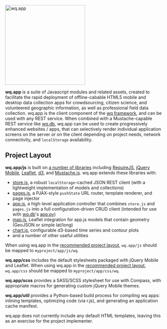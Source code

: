 <img src="https://raw.github.com/wq/wq/master/images/512/wq.app.png"
  width="256" height="256"
  alt="wq.app">

**wq.app** is a suite of Javascript modules and related assets, created to facilitate the rapid deployment of offline-cabable HTML5 mobile and desktop data collection apps for crowdsourcing, citizen science, and volunteered geographic information, as well as professional field data collection.  wq.app is the client component of the [wq framework], and can be used with any REST service.  When combined with a Mustache-capable REST service like [wq.db], wq.app can be used to create progressively enhanced websites / apps, that can selectively render individual application screens on the server *or* on the client depending on project needs, network connectivity, and `localStorage` availability.

## Project Layout

**wq.app/js** is built on [a number of libraries] including [RequireJS], [jQuery Mobile], [Leaflet], [d3], and [Mustache.js].  wq.app extends these libraries with:

 - [store.js], a robust `localStorage`-cached JSON REST client (with a lightweight implementation of models and collections)
 - [pages.js], a PJAX-style `pushState` URL router, template renderer, and page injector
 - [app.js], a high-level application controller that combines `store.js` and `pages.js` into a full configuration-driven CRUD client (intended for use with [wq.db]'s [app.py])
 - [map.js], Leaflet integration for app.js models that contain geometry (GeoJSON or simple lat/long)
 - [chart.js], configurable d3-based time series and contour plots
 - and a number of other useful utilities

When using wq.app in the [recommended project layout], `wq.app/js` should be mapped to `myproject/app/js/wq`.

**wq.app/css** includes the default stylesheets packaged with jQuery Mobile and Leaflet.  When using wq.app in the [recommended project layout], `wq.app/css` should be mapped to `myproject/app/css/wq`.

**wq.app/scss** provides a SASS/SCSS stylesheet for use with Compass, with appropriate macros for generating custom jQuery Mobile themes.

**wq.app/util** provides a Python-based build process for compiling wq apps: inlining templates, optimizing code (via r.js), and generating an application cache manifest.

wq.app does not currently include any default HTML templates, leaving this as an exercise for the project implementer.

 [wq framework]: http://wq.io
 [recommended project layout]: https://github.com/wq/django-wq-template
 [a number of libraries]: https://github.com/wq/wq.app/tree/master/js/lib#readme

 [RequireJS]: http://requirejs.org
 [jQuery Mobile]: http://jquerymobile.com
 [Leaflet]: http://leafletjs.com
 [d3]: http://d3js.org
 [Mustache.js]: https://mustache.github.com/
 
 [store.js]: https://github.com/wq/wq.app/blob/master/js/store.js
 [pages.js]: https://github.com/wq/wq.app/blob/master/js/pages.js
 [app.js]: https://github.com/wq/wq.app/blob/master/js/app.js
 [map.js]: https://github.com/wq/wq.app/blob/master/js/map.js
 [chart.js]: https://github.com/wq/wq.app/blob/master/js/chart.js
 
 [wq.db]: https://github.com/wq/wq.db
 [app.py]: https://github.com/wq/wq.db/blob/master/rest/app.py
